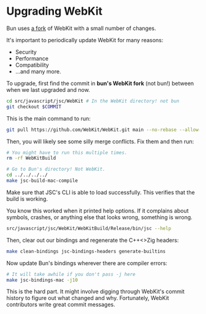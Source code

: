 # Upgrading WebKit

Bun uses [a fork](https://github.com/Jarred-Sumner/WebKit) of WebKit with a small number of changes.

It's important to periodically update WebKit for many reasons:

- Security
- Performance
- Compatibility
- …and many more.

To upgrade, first find the commit in **bun's WebKit fork** (not bun!) between when we last upgraded and now.

```bash
cd src/javascript/jsc/WebKit # In the WebKit directory! not bun
git checkout $COMMIT
```

This is the main command to run:

```bash
git pull https://github.com/WebKit/WebKit.git main --no-rebase --allow-unrelated-histories -X theirs
```

Then, you will likely see some silly merge conflicts. Fix them and then run:

```bash
# You might have to run this multiple times.
rm -rf WebKitBuild

# Go to Bun's directory! Not WebKit.
cd ../../../../
make jsc-build-mac-compile
```

Make sure that JSC's CLI is able to load successfully. This verifies that the build is working.

You know this worked when it printed help options. If it complains about symbols, crashes, or anything else that looks wrong, something is wrong.

```bash
src/javascript/jsc/WebKit/WebKitBuild/Release/bin/jsc --help
```

Then, clear out our bindings and regenerate the C++<>Zig headers:

```bash
make clean-bindings jsc-bindings-headers generate-builtins
```

Now update Bun's bindings wherever there are compiler errors:

```bash
# It will take awhile if you don't pass -j here
make jsc-bindings-mac -j10
```

This is the hard part. It might involve digging through WebKit's commit history to figure out what changed and why. Fortunately, WebKit contributors write great commit messages.
